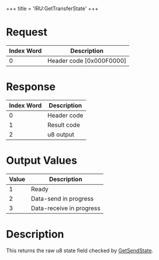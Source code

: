 +++
title = 'IRU:GetTransferState'
+++

# Request

| Index Word | Description                |
|------------|----------------------------|
| 0          | Header code \[0x000F0000\] |

# Response

| Index Word | Description |
|------------|-------------|
| 0          | Header code |
| 1          | Result code |
| 2          | u8 output   |

# Output Values

| Value | Description              |
|-------|--------------------------|
| 1     | Ready                    |
| 2     | Data-send in progress    |
| 3     | Data-receive in progress |

# Description

This returns the raw u8 state field checked by
[GetSendState](IRU:GetSendState "wikilink").